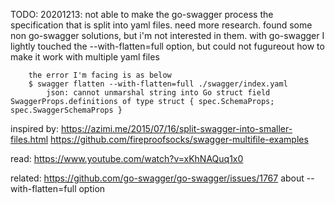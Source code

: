 TODO:
    20201213: not able to make the go-swagger process the specification that is split into yaml files. need more research.
        found some non go-swagger solutions, but i'm not interested in them.
        with go-swagger I lightly touched the --with-flatten=full option, but could not fugureout how to make it work with multiple yaml files

        the error I'm facing is as below
        $ swagger flatten --with-flatten=full ./swagger/index.yaml
            json: cannot unmarshal string into Go struct field SwaggerProps.definitions of type struct { spec.SchemaProps; spec.SwaggerSchemaProps }


inspired by: 
    https://azimi.me/2015/07/16/split-swagger-into-smaller-files.html
    https://github.com/fireproofsocks/swagger-multifile-examples



read:
    https://www.youtube.com/watch?v=xKhNAQuq1x0

related: 
    https://github.com/go-swagger/go-swagger/issues/1767 about --with-flatten=full option
